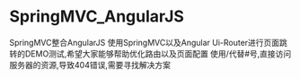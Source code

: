 # SpringMVC_AngularJS
SpringMVC整合AngularJS
使用SpringMVC以及Angular Ui-Router进行页面跳转的DEMO测试,希望大家能够帮助优化路由以及页面配置
使用/代替#号,直接访问服务器的资源,导致404错误,需要寻找解决方案
